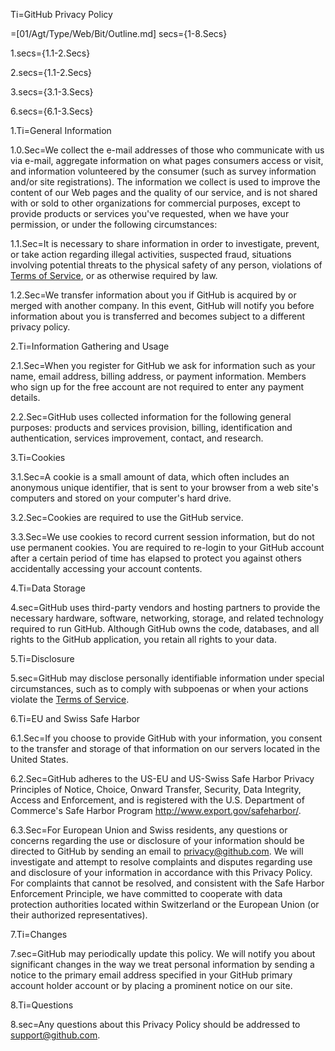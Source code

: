 Ti=GitHub Privacy Policy

=[01/Agt/Type/Web/Bit/Outline.md]
secs={1-8.Secs}    

1.secs={1.1-2.Secs}

2.secs={1.1-2.Secs}

3.secs={3.1-3.Secs}

6.secs={6.1-3.Secs}


1.Ti=General Information

1.0.Sec=We collect the e-mail addresses of those who communicate with us via e-mail, aggregate information on what pages consumers access or visit, and information volunteered by the consumer (such as survey information and/or site registrations). The information we collect is used to improve the content of our Web pages and the quality of our service, and is not shared with or sold to other organizations for commercial purposes, except to provide products or services you've requested, when we have your permission, or under the following circumstances:

1.1.Sec=It is necessary to share information in order to investigate, prevent, or take action regarding illegal activities, suspected fraud, situations involving potential threats to the physical safety of any person, violations of <a href="/terms">Terms of Service</a>, or as otherwise required by law.

1.2.Sec=We transfer information about you if GitHub is acquired by or merged with another company. In this event, GitHub will notify you before information about you is transferred and becomes subject to a different privacy policy.

2.Ti=Information Gathering and Usage


2.1.Sec=When you register for GitHub we ask for information such as your name, email address, billing address, or payment information. Members who sign up for the free account are not required to enter any payment details.

2.2.Sec=GitHub uses collected information for the following general purposes: products and services provision, billing, identification and authentication, services improvement, contact, and research.

3.Ti=Cookies

3.1.Sec=A cookie is a small amount of data, which often includes an anonymous unique identifier, that is sent to your browser from a web site's computers and stored on your computer's hard drive.

3.2.Sec=Cookies are required to use the GitHub service.

3.3.Sec=We use cookies to record current session information, but do not use permanent cookies. You are required to re-login to your GitHub account after a certain period of time has elapsed to protect you against others accidentally accessing your account contents.

4.Ti=Data Storage


4.sec=GitHub uses third-party vendors and hosting partners to provide the necessary hardware, software, networking, storage, and related technology required to run GitHub. Although GitHub owns the code, databases, and all rights to the GitHub application, you retain all rights to your data.


5.Ti=Disclosure


5.sec=GitHub may disclose personally identifiable information under special circumstances, such as to comply with subpoenas or when your actions violate the <a href="/terms">Terms of Service</a>.


6.Ti=EU and Swiss Safe Harbor


6.1.Sec=If you choose to provide GitHub with your information, you consent to the transfer and storage of that information on our servers located in the United States.

6.2.Sec=GitHub adheres to the US-EU and US-Swiss Safe Harbor Privacy Principles of Notice, Choice, Onward Transfer, Security, Data Integrity, Access and Enforcement, and is registered with the U.S.  Department of Commerce's Safe Harbor Program <a href="http://www.export.gov/safeharbor/">http://www.export.gov/safeharbor/</a>.

6.3.Sec=For European Union and Swiss residents, any questions or concerns regarding the use or disclosure of your information should be directed to GitHub by sending an email to <a href="mailto:privacy@github.com">privacy@github.com</a>.  We will investigate and attempt to resolve complaints and disputes regarding use and disclosure of your information in accordance with this Privacy Policy.  For complaints that cannot be resolved, and consistent with the Safe Harbor Enforcement Principle, we have committed to cooperate with data protection authorities located within Switzerland or the European Union (or their authorized representatives).

7.Ti=Changes


7.sec=GitHub may periodically update this policy. We will notify you about significant changes in the way we treat personal information by sending a notice to the primary email address specified in your GitHub primary account holder account or by placing a prominent notice on our site.


8.Ti=Questions


8.sec=Any questions about this Privacy Policy should be addressed to <a href="https://github.com/contact">support@github.com</a>.